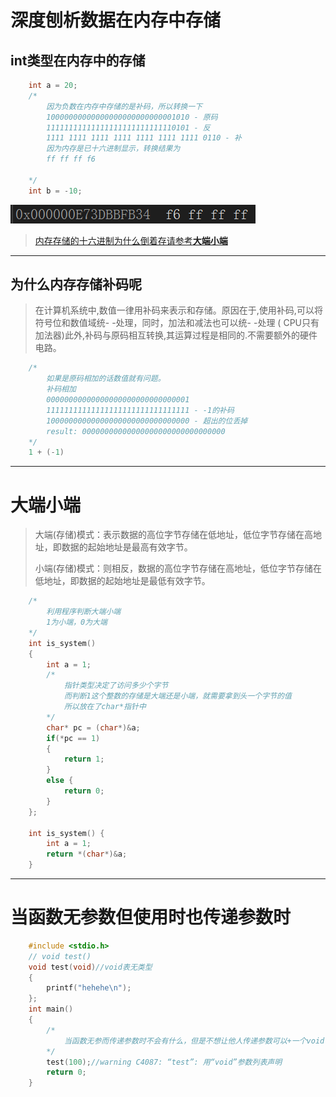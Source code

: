 # 深度刨析数据在内存中存储

## int类型在内存中的存储

```c
	int a = 20;
    /*
        因为负数在内存中存储的是补码，所以转换一下
        10000000000000000000000000001010 - 原码
        11111111111111111111111111110101 - 反
        1111 1111 1111 1111 1111 1111 1111 0110 - 补
        因为内存是已十六进制显示，转换结果为
        ff ff ff f6

    */
	int b = -10;
```

![负数在内存中的存储](./img/负数在内存中的存储.png)

> [内存存储的十六进制为什么倒着存请参考**大端小端**](#大端小端)

---

## 为什么内存存储补码呢

> 在计算机系统中,数值一律用补码来表示和存储。原因在于,使用补码,可以将符号位和数值域统- -处理，同时，加法和减法也可以统- -处理 ( CPU只有加法器)此外,补码与原码相互转换,其运算过程是相同的.不需要额外的硬件电路。

```c
    /*
        如果是原码相加的话数值就有问题。
        补码相加
        00000000000000000000000000000001
        11111111111111111111111111111111 - -1的补码
        10000000000000000000000000000000 - 超出的位丢掉
        result: 00000000000000000000000000000000
    */
    1 + (-1)
```

---

# 大端小端

> 大端(存储)模式：表示数据的高位字节存储在低地址，低位字节存储在高地址，即数据的起始地址是最高有效字节。
> 
> 小端(存储)模式：则相反，数据的高位字节存储在高地址，低位字节存储在低地址，即数据的起始地址是最低有效字节。

```c
    /*
        利用程序判断大端小端
        1为小端，0为大端
    */
    int is_system()
    {
        int a = 1;
        /*
            指针类型决定了访问多少个字节
            而判断1这个整数的存储是大端还是小端，就需要拿到头一个字节的值
            所以放在了char*指针中
        */
        char* pc = (char*)&a;
        if(*pc == 1)
        {
            return 1;
        }
        else {
            return 0;
        }
    };

    int is_system() {
        int a = 1;
        return *(char*)&a;
    }
```


---

# 当函数无参数但使用时也传递参数时

```c
    #include <stdio.h>
    // void test()
    void test(void)//void表无类型
    {
        printf("hehehe\n");
    };
    int main()
    {
        /*
            当函数无参而传递参数时不会有什么，但是不想让他人传递参数可以+一个void
        */
        test(100);//warning C4087: “test”: 用“void”参数列表声明
        return 0;
    }
```

